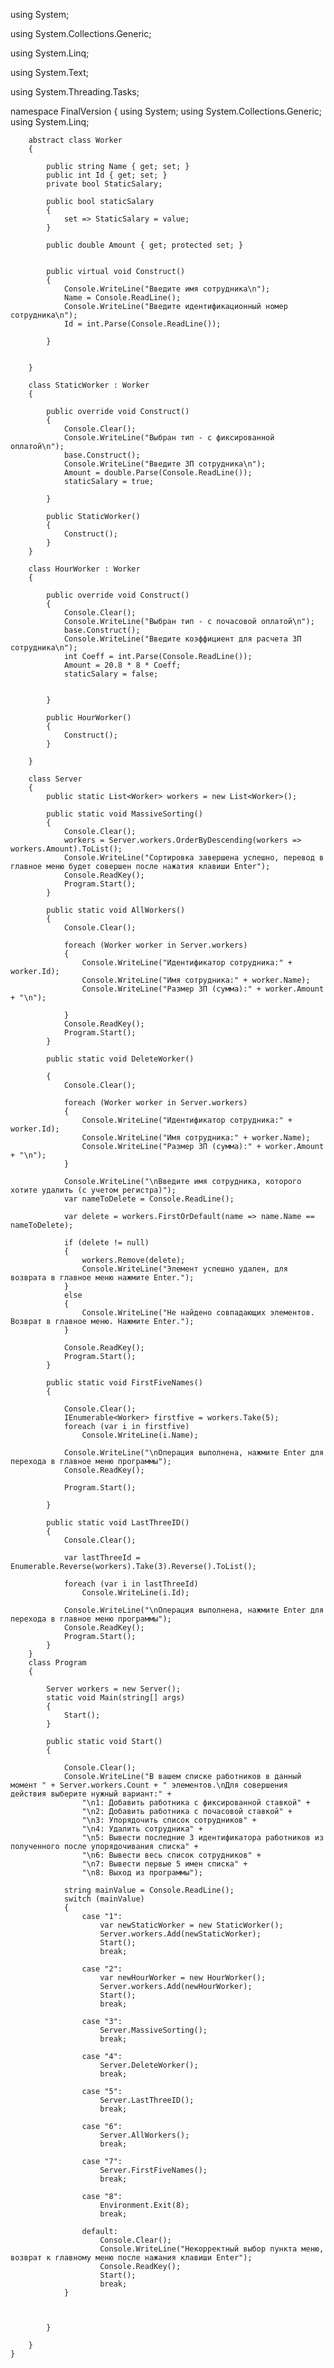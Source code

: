 using System;

using System.Collections.Generic;

using System.Linq;

using System.Text;

using System.Threading.Tasks;


namespace FinalVersion
{
    using System;
    using System.Collections.Generic;
    using System.Linq;

    

        abstract class Worker
        {

            public string Name { get; set; }
            public int Id { get; set; }
            private bool StaticSalary;

            public bool staticSalary
            {
                set => StaticSalary = value;
            }

            public double Amount { get; protected set; }


            public virtual void Construct()
            {
                Console.WriteLine("Введите имя сотрудника\n");
                Name = Console.ReadLine();
                Console.WriteLine("Введите идентификационный номер сотрудника\n");
                Id = int.Parse(Console.ReadLine());

            }


        }

        class StaticWorker : Worker
        {

            public override void Construct()
            {
                Console.Clear();
                Console.WriteLine("Выбран тип - с фиксированной оплатой\n");
                base.Construct();
                Console.WriteLine("Введите ЗП сотрудника\n");
                Amount = double.Parse(Console.ReadLine());
                staticSalary = true;

            }

            public StaticWorker()
            {
                Construct();
            }
        }

        class HourWorker : Worker
        {

            public override void Construct()
            {
                Console.Clear();
                Console.WriteLine("Выбран тип - с почасовой оплатой\n");
                base.Construct();
                Console.WriteLine("Введите коэффициент для расчета ЗП сотрудника\n");
                int Coeff = int.Parse(Console.ReadLine());
                Amount = 20.8 * 8 * Coeff;
                staticSalary = false;


            }

            public HourWorker()
            {
                Construct();
            }

        }

        class Server
        {
            public static List<Worker> workers = new List<Worker>();

            public static void MassiveSorting()
            {
                Console.Clear();
                workers = Server.workers.OrderByDescending(workers => workers.Amount).ToList();
                Console.WriteLine("Сортировка завершена успешно, перевод в главное меню будет совершен после нажатия клавиши Enter");
                Console.ReadKey();
                Program.Start();
            }

            public static void AllWorkers()
            {
                Console.Clear();

                foreach (Worker worker in Server.workers)
                {
                    Console.WriteLine("Идентификатор сотрудника:" + worker.Id);
                    Console.WriteLine("Имя сотрудника:" + worker.Name);
                    Console.WriteLine("Размер ЗП (сумма):" + worker.Amount + "\n");

                }
                Console.ReadKey();
                Program.Start();
            }

            public static void DeleteWorker()

            {
                Console.Clear();

                foreach (Worker worker in Server.workers)
                {
                    Console.WriteLine("Идентификатор сотрудника:" + worker.Id);
                    Console.WriteLine("Имя сотрудника:" + worker.Name);
                    Console.WriteLine("Размер ЗП (сумма):" + worker.Amount + "\n");
                }

                Console.WriteLine("\nВведите имя сотрудника, которого хотите удалить (с учетом регистра)");
                var nameToDelete = Console.ReadLine();

                var delete = workers.FirstOrDefault(name => name.Name == nameToDelete);

                if (delete != null)
                {
                    workers.Remove(delete);
                    Console.WriteLine("Элемент успешно удален, для возврата в главное меню нажмите Enter.");
                }
                else
                {
                    Console.WriteLine("Не найдено совпадающих элементов. Возврат в главное меню. Нажмите Enter.");
                }

                Console.ReadKey();
                Program.Start();
            }

            public static void FirstFiveNames()
            {

                Console.Clear();
                IEnumerable<Worker> firstfive = workers.Take(5);
                foreach (var i in firstfive)
                    Console.WriteLine(i.Name);

                Console.WriteLine("\nОперация выполнена, нажмите Enter для перехода в главное меню программы");
                Console.ReadKey();

                Program.Start();

            }

            public static void LastThreeID()
            {
                Console.Clear();

                var lastThreeId = Enumerable.Reverse(workers).Take(3).Reverse().ToList();

                foreach (var i in lastThreeId)
                    Console.WriteLine(i.Id);

                Console.WriteLine("\nОперация выполнена, нажмите Enter для перехода в главное меню программы");
                Console.ReadKey();
                Program.Start();
            }
        }
        class Program
        {

            Server workers = new Server();
            static void Main(string[] args)
            {
                Start();
            }

            public static void Start()
            {
                
                Console.Clear();
                Console.WriteLine("В вашем списке работников в данный момент " + Server.workers.Count + " элементов.\nДля совершения действия выберите нужный вариант:" +
                    "\n1: Добавить работника с фиксированной ставкой" +
                    "\n2: Добавить работника с почасовой ставкой" +
                    "\n3: Упорядочить список сотрудников" +
                    "\n4: Удалить сотрудника" +
                    "\n5: Вывести последние 3 идентификатора работников из полученного после упорядочивания списка" +
                    "\n6: Вывести весь список сотрудников" +
                    "\n7: Вывести первые 5 имен списка" +
                    "\n8: Выход из программы");

                string mainValue = Console.ReadLine();
                switch (mainValue)
                {
                    case "1":
                        var newStaticWorker = new StaticWorker();
                        Server.workers.Add(newStaticWorker);
                        Start();
                        break;

                    case "2":
                        var newHourWorker = new HourWorker();
                        Server.workers.Add(newHourWorker);
                        Start();
                        break;

                    case "3":
                        Server.MassiveSorting();
                        break;

                    case "4":
                        Server.DeleteWorker();
                        break;

                    case "5":
                        Server.LastThreeID();
                        break;

                    case "6":
                        Server.AllWorkers();
                        break;

                    case "7":
                        Server.FirstFiveNames();
                        break;

                    case "8":
                        Environment.Exit(8);
                        break;

                    default:
                        Console.Clear();
                        Console.WriteLine("Некорректный выбор пункта меню, возврат к главному меню после нажания клавиши Enter");
                        Console.ReadKey();
                        Start();
                        break;
                }



            }

        }
    }



